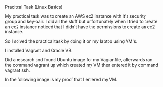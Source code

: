 Pracitcal Task (Linux Basics)

My practical task was to create an AWS ec2 instance with it's security group and key-pair. I did all the stuff but unfortunately when I tried to create an ec2 instance 
noticed that I didn't have the permissions to create an ec2 instance.

So I solved the practical task by doing it on my laptop using VM's.

I installed Vagrant and Oracle VB.

Did a research and found Ubuntu image for my Vagranfile, afterwards ran the command vagrant up which created my VM then entered it by command vagrant ssh.

In the following image is my proof that I entered my VM. 
